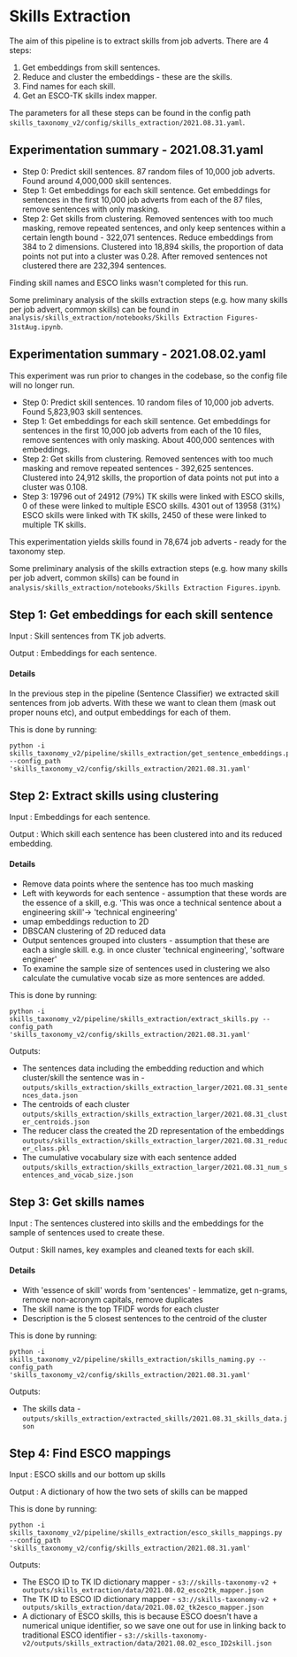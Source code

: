 # Skills Extraction

The aim of this pipeline is to extract skills from job adverts. There are 4 steps:

1. Get embeddings from skill sentences.
2. Reduce and cluster the embeddings - these are the skills.
3. Find names for each skill.
4. Get an ESCO-TK skills index mapper.

The parameters for all these steps can be found in the config path `skills_taxonomy_v2/config/skills_extraction/2021.08.31.yaml`.

## Experimentation summary - 2021.08.31.yaml

- Step 0: Predict skill sentences. 87 random files of 10,000 job adverts. Found around 4,000,000 skill sentences.
- Step 1: Get embeddings for each skill sentence. Get embeddings for sentences in the first 10,000 job adverts from each of the 87 files, remove sentences with only masking.
- Step 2: Get skills from clustering. Removed sentences with too much masking, remove repeated sentences, and only keep sentences within a certain length bound - 322,071 sentences. Reduce embeddings from 384 to 2 dimensions. Clustered into 18,894 skills, the proportion of data points not put into a cluster was 0.28. After removed sentences not clustered there are 232,394 sentences.

Finding skill names and ESCO links wasn't completed for this run.

Some preliminary analysis of the skills extraction steps (e.g. how many skills per job advert, common skills) can be found in `analysis/skills_extraction/notebooks/Skills Extraction Figures-31stAug.ipynb`.


## Experimentation summary - 2021.08.02.yaml

This experiment was run prior to changes in the codebase, so the config file will no longer run.

- Step 0: Predict skill sentences. 10 random files of 10,000 job adverts. Found 5,823,903 skill sentences.
- Step 1: Get embeddings for each skill sentence. Get embeddings for sentences in the first 10,000 job adverts from each of the 10 files, remove sentences with only masking. About 400,000 sentences with embeddings.
- Step 2: Get skills from clustering. Removed sentences with too much masking and remove repeated sentences - 392,625 sentences. Clustered into 24,912 skills, the proportion of data points not put into a cluster was 0.108.
- Step 3: 19796 out of 24912 (79%) TK skills were linked with ESCO skills, 0 of these were linked to multiple ESCO skills. 4301 out of 13958 (31%) ESCO skills were linked with TK skills, 2450 of these were linked to multiple TK skills.

This experimentation yields skills found in 78,674 job adverts - ready for the taxonomy step.

Some preliminary analysis of the skills extraction steps (e.g. how many skills per job advert, common skills) can be found in `analysis/skills_extraction/notebooks/Skills Extraction Figures.ipynb`.

## Step 1: Get embeddings for each skill sentence

Input : Skill sentences from TK job adverts.

Output : Embeddings for each sentence.

#### Details

In the previous step in the pipeline (Sentence Classifier) we extracted skill sentences from job adverts. With these we want to clean them (mask out proper nouns etc), and output embeddings for each of them.

This is done by running:

```
python -i skills_taxonomy_v2/pipeline/skills_extraction/get_sentence_embeddings.py --config_path 'skills_taxonomy_v2/config/skills_extraction/2021.08.31.yaml'
```

## Step 2: Extract skills using clustering

Input : Embeddings for each sentence.

Output : Which skill each sentence has been clustered into and its reduced embedding.

#### Details

- Remove data points where the sentence has too much masking
- Left with keywords for each sentence - assumption that these words are the essence of a skill, e.g. 'This was once a technical sentence about a engineering skill'-> 'technical engineering'
- umap embeddings reduction to 2D
- DBSCAN clustering of 2D reduced data
- Output sentences grouped into clusters - assumption that these are each a single skill. e.g. in once cluster 'technical engineering', 'software engineer'
- To examine the sample size of sentences used in clustering we also calculate the cumulative vocab size as more sentences are added. 

This is done by running:

```
python -i skills_taxonomy_v2/pipeline/skills_extraction/extract_skills.py --config_path 'skills_taxonomy_v2/config/skills_extraction/2021.08.31.yaml'
```

Outputs:

- The sentences data including the embedding reduction and which cluster/skill the sentence was in - `outputs/skills_extraction/skills_extraction_larger/2021.08.31_sentences_data.json`
- The centroids of each cluster `outputs/skills_extraction/skills_extraction_larger/2021.08.31_cluster_centroids.json`
- The reducer class the created the 2D representation of the embeddings `outputs/skills_extraction/skills_extraction_larger/2021.08.31_reducer_class.pkl`
- The cumulative vocabulary size with each sentence added `outputs/skills_extraction/skills_extraction_larger/2021.08.31_num_sentences_and_vocab_size.json`

## Step 3: Get skills names

Input : The sentences clustered into skills and the embeddings for the sample of sentences used to create these.

Output : Skill names, key examples and cleaned texts for each skill.

#### Details

- With 'essence of skill' words from 'sentences' - lemmatize, get n-grams, remove non-acronym capitals, remove duplicates
- The skill name is the top TFIDF words for each cluster
- Description is the 5 closest sentences to the centroid of the cluster

This is done by running:

```
python -i skills_taxonomy_v2/pipeline/skills_extraction/skills_naming.py --config_path 'skills_taxonomy_v2/config/skills_extraction/2021.08.31.yaml'
```

Outputs:

- The skills data - `outputs/skills_extraction/extracted_skills/2021.08.31_skills_data.json`


## Step 4: Find ESCO mappings

Input : ESCO skills and our bottom up skills

Output : A dictionary of how the two sets of skills can be mapped

This is done by running:

```
python -i skills_taxonomy_v2/pipeline/skills_extraction/esco_skills_mappings.py --config_path 'skills_taxonomy_v2/config/skills_extraction/2021.08.31.yaml'
```

Outputs:

- The ESCO ID to TK ID dictionary mapper - `s3://skills-taxonomy-v2 + outputs/skills_extraction/data/2021.08.02_esco2tk_mapper.json`
- The TK ID to ESCO ID dictionary mapper - `s3://skills-taxonomy-v2 + outputs/skills_extraction/data/2021.08.02_tk2esco_mapper.json`
- A dictionary of ESCO skills, this is because ESCO doesn't have a numerical unique identifier, so we save one out for use in linking back to traditional ESCO identifier - `s3://skills-taxonomy-v2/outputs/skills_extraction/data/2021.08.02_esco_ID2skill.json`
